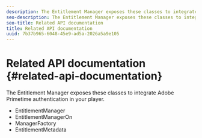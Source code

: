 ```yaml
---
description: The Entitlement Manager exposes these classes to integrate Adobe Primetime authentication in your player.
seo-description: The Entitlement Manager exposes these classes to integrate Adobe Primetime authentication in your player.
seo-title: Related API documentation
title: Related API documentation
uuid: 7b37b965-6048-45e9-ad5a-2026a5a9e105
---
```


# Related API documentation {#related-api-documentation}

The Entitlement Manager exposes these classes to integrate Adobe Primetime authentication in your player.

* EntitlementManager
* EntitlementManagerOn
* ManagerFactory
* EntitlementMetadata